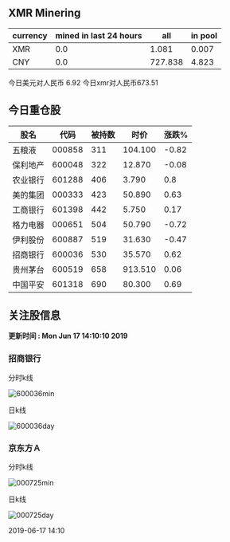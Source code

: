 ## XMR Minering

|currency|mined in last 24 hours|all|in pool|
|---|---|---|---|
|XMR|0.0|1.081|0.007|
|CNY|0.0|727.838|4.823|

今日美元对人民币 6.92	今日xmr对人民币673.51


## 今日重仓股 

|股名|代码|被持数|时价|涨跌%|
|---|---|---|---|---|
|五粮液|000858|311|104.100|-0.82|
|保利地产|600048|322|12.870|-0.08|
|农业银行|601288|406|3.790|0.8|
|美的集团|000333|423|50.890|0.63|
|工商银行|601398|442|5.750|0.17|
|格力电器|000651|504|50.790|-0.72|
|伊利股份|600887|519|31.630|-0.47|
|招商银行|600036|530|35.570|0.62|
|贵州茅台|600519|658|913.510|0.06|
|中国平安|601318|690|80.300|0.69|

## 关注股信息
**更新时间 : Mon Jun 17 14:10:10 2019**
### 招商银行 
分时k线

![600036min](http://image.sinajs.cn/newchart/min/n/sh600036.gif)

日k线

![600036day](http://image.sinajs.cn/newchart/daily/n/sh600036.gif)

### 京东方Ａ 
分时k线

![000725min](http://image.sinajs.cn/newchart/min/n/sz000725.gif)

日k线

![000725day](http://image.sinajs.cn/newchart/daily/n/sz000725.gif)

2019-06-17 14:10